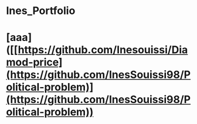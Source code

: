 # Ines_Portfolio
# [aaa] ([[https://github.com/Inesouissi/Diamod-price](https://github.com/InesSouissi98/Political-problem)](https://github.com/InesSouissi98/Political-problem))
